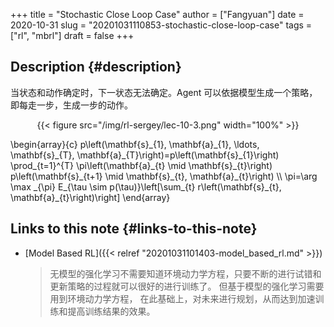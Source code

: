 +++
title = "Stochastic Close Loop Case"
author = ["Fangyuan"]
date = 2020-10-31
slug = "20201031110853-stochastic-close-loop-case"
tags = ["rl", "mbrl"]
draft = false
+++

## Description {#description}

当状态和动作确定时，下一状态无法确定。Agent 可以依据模型生成一个策略，即每走一步，生成一步的动作。

<style>.org-center { margin-left: auto; margin-right: auto; text-align: center; }</style>

<div class="org-center">

{{< figure src="/img/rl-sergey/lec-10-3.png" width="100%" >}}

</div>

\begin{array}{c}
p\left(\mathbf{s}\_{1}, \mathbf{a}\_{1}, \ldots, \mathbf{s}\_{T}, \mathbf{a}\_{T}\right)=p\left(\mathbf{s}\_{1}\right) \prod\_{t=1}^{T} \pi\left(\mathbf{a}\_{t} \mid \mathbf{s}\_{t}\right) p\left(\mathbf{s}\_{t+1} \mid \mathbf{s}\_{t}, \mathbf{a}\_{t}\right) \\\\
\pi=\arg \max \_{\pi} E\_{\tau \sim p(\tau)}\left[\sum\_{t} r\left(\mathbf{s}\_{t}, \mathbf{a}\_{t}\right)\right]
\end{array}


## Links to this note {#links-to-this-note}

-   [Model Based RL]({{< relref "20201031101403-model_based_rl.md" >}})

    >   无模型的强化学习不需要知道环境动力学方程，只要不断的进行试错和更新策略的过程就可以很好的进行训练了。
    > 但基于模型的强化学习需要用到环境动力学方程，
    > 在此基础上，对未来进行规划，从而达到加速训练和提高训练结果的效果。
